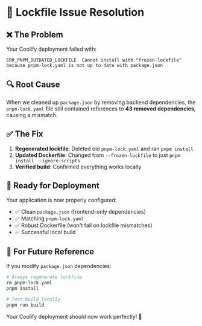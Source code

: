 # 🔧 Lockfile Issue Resolution

## ❌ **The Problem**

Your Coolify deployment failed with:
```
ERR_PNPM_OUTDATED_LOCKFILE  Cannot install with "frozen-lockfile" because pnpm-lock.yaml is not up to date with package.json
```

## 🔍 **Root Cause**

When we cleaned up `package.json` by removing backend dependencies, the `pnpm-lock.yaml` file still contained references to **43 removed dependencies**, causing a mismatch.

## ✅ **The Fix**

1. **Regenerated lockfile**: Deleted old `pnpm-lock.yaml` and ran `pnpm install`
2. **Updated Dockerfile**: Changed from `--frozen-lockfile` to just `pnpm install --ignore-scripts`
3. **Verified build**: Confirmed everything works locally

## 🚀 **Ready for Deployment**

Your application is now properly configured:

- ✅ Clean `package.json` (frontend-only dependencies)
- ✅ Matching `pnpm-lock.yaml` 
- ✅ Robust Dockerfile (won't fail on lockfile mismatches)
- ✅ Successful local build

## 📝 **For Future Reference**

If you modify `package.json` dependencies:
```bash
# Always regenerate lockfile
rm pnpm-lock.yaml
pnpm install

# Test build locally
pnpm run build
```

Your Coolify deployment should now work perfectly! 🎉 